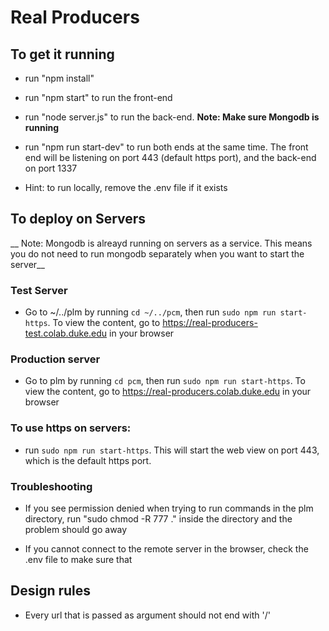 # Real Producers
## To get it running

* run "npm install"

* run "npm start" to run the front-end

* run "node server.js" to run the back-end. __Note: Make sure Mongodb is running__

* run "npm run start-dev" to run both ends at the same time. The front end will be listening on port 443 (default https port), and the back-end on port 1337

* Hint: to run locally, remove the .env file if it exists 

## To deploy on Servers

__ Note: Mongodb is alreayd running on servers as a service. This means you do not need to run mongodb separately when you want to start the server__

### Test Server

* Go to ~/../plm by running `cd ~/../pcm`, then run `sudo npm run start-https`. To view the content, go to https://real-producers-test.colab.duke.edu in your browser

### Production server

* Go to plm by running `cd pcm`, then run `sudo npm run start-https`. To view the content, go to https://real-producers.colab.duke.edu in your browser

### To use https on servers:

* run `sudo npm run start-https`. This will start the web view on port 443, which is the default https port. 

### Troubleshooting

* If you see permission denied when trying to run commands in the plm directory, run "sudo chmod -R 777 ." inside the directory and the problem should go away

* If you cannot connect to the remote server in the browser, check the .env file to make sure that 

## Design rules
* Every url that is passed as argument should not end with '/'
